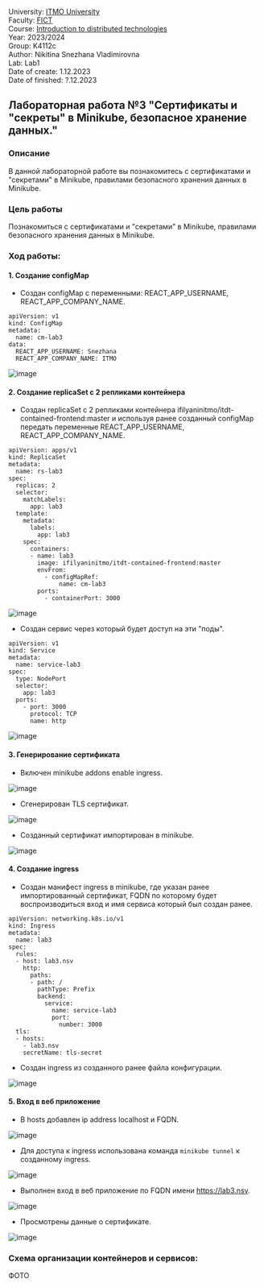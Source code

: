 University: [ITMO University](https://itmo.ru/ru/)  
Faculty: [FICT](https://fict.itmo.ru)  
Course: [Introduction to distributed technologies](https://github.com/itmo-ict-faculty/introduction-to-distributed-technologies)  
Year: 2023/2024  
Group: K4112c  
Author: Nikitina Snezhana Vladimirovna  
Lab: Lab1  
Date of create: 1.12.2023  
Date of finished: ?.12.2023  

## Лабораторная работа №3 "Сертификаты и "секреты" в Minikube, безопасное хранение данных."
### Описание
В данной лабораторной работе вы познакомитесь с сертификатами и "секретами" в Minikube, правилами безопасного хранения данных в Minikube.
### Цель работы
Познакомиться с сертификатами и "секретами" в Minikube, правилами безопасного хранения данных в Minikube.
### Ход работы:
#### 1. Создание configMap
- Создан configMap с переменными: REACT_APP_USERNAME, REACT_APP_COMPANY_NAME.
```
apiVersion: v1
kind: ConfigMap
metadata:
  name: cm-lab3
data:
  REACT_APP_USERNAME: Snezhana
  REACT_APP_COMPANY_NAME: ITMO
```

![image](https://github.com/snekitushka/2023_2024-introduction_to_distributed_technologies-k4112c-nikitina_s_v/assets/65435279/cee75cca-c703-4515-b35e-93ebbc3ab183)

#### 2. Создание replicaSet с 2 репликами контейнера
- Создан replicaSet с 2 репликами контейнера ifilyaninitmo/itdt-contained-frontend:master и используя ранее созданный configMap передать переменные REACT_APP_USERNAME, REACT_APP_COMPANY_NAME.
```
apiVersion: apps/v1
kind: ReplicaSet
metadata:
  name: rs-lab3
spec:
  replicas: 2
  selector:
    matchLabels:
      app: lab3
  template:
    metadata:
      labels:
        app: lab3
    spec:
      containers:
      - name: lab3
        image: ifilyaninitmo/itdt-contained-frontend:master
        envFrom:
          - configMapRef:
              name: cm-lab3
        ports:
          - containerPort: 3000
```

![image](https://github.com/snekitushka/2023_2024-introduction_to_distributed_technologies-k4112c-nikitina_s_v/assets/65435279/1ba28b55-88f4-40d0-b442-8e625e69c6e2)

- Создан cервис через который будет доступ на эти "поды".
```
apiVersion: v1
kind: Service
metadata:
  name: service-lab3
spec:
  type: NodePort
  selector:
    app: lab3
  ports:
    - port: 3000
      protocol: TCP
      name: http
```

![image](https://github.com/snekitushka/2023_2024-introduction_to_distributed_technologies-k4112c-nikitina_s_v/assets/65435279/2356dd42-281e-48bd-b061-41c9be354aa4)

#### 3. Генерирование сертификата
- Включен minikube addons enable ingress.

![image](https://github.com/snekitushka/2023_2024-introduction_to_distributed_technologies-k4112c-nikitina_s_v/assets/65435279/8a083591-5c46-47e2-b69c-2be2b47782f8)

- Сгенерирован TLS сертификат.

![image](https://github.com/snekitushka/2023_2024-introduction_to_distributed_technologies-k4112c-nikitina_s_v/assets/65435279/3df5762f-df67-451e-8031-5f443a8b8de7)

- Созданный сертификат импортирован в minikube.

![image](https://github.com/snekitushka/2023_2024-introduction_to_distributed_technologies-k4112c-nikitina_s_v/assets/65435279/d418805c-3574-4957-9342-df5277bf1f15)


#### 4. Создание ingress
- Создан манифест ingress в minikube, где указан ранее импортированный сертификат, FQDN по которому будет воспроизводиться вход и имя сервиса который был создан ранее.
```
apiVersion: networking.k8s.io/v1
kind: Ingress
metadata:
  name: lab3
spec:
  rules:
  - host: lab3.nsv
    http:
      paths:
      - path: /
        pathType: Prefix
        backend:
          service:
            name: service-lab3
            port:
              number: 3000
  tls:
  - hosts:
    - lab3.nsv
    secretName: tls-secret
```
- Создан ingress из созданного ранее файла конфигурации.

![image](https://github.com/snekitushka/2023_2024-introduction_to_distributed_technologies-k4112c-nikitina_s_v/assets/65435279/155b974b-35d3-4e95-a3e5-fc07d6325224)

#### 5. Вход в веб приложение
- В hosts добавлен ip address localhost и FQDN.

![image](https://github.com/snekitushka/2023_2024-introduction_to_distributed_technologies-k4112c-nikitina_s_v/assets/65435279/50395ce1-0c11-4144-ac27-cd542b1c1c39)

- Для доступа к ingress использована команда `minikube tunnel` к созданному ingress.

![image](https://github.com/snekitushka/2023_2024-introduction_to_distributed_technologies-k4112c-nikitina_s_v/assets/65435279/74a6fc1a-3701-469f-9f5c-2b80e9c4adaf)

- Выполнен вход в веб приложение по FQDN имени https://lab3.nsv.

![image](https://github.com/snekitushka/2023_2024-introduction_to_distributed_technologies-k4112c-nikitina_s_v/assets/65435279/deff2727-0528-45ac-ae1e-f92d064ceaa7)


- Просмотрены данные о сертификате.

![image](https://github.com/snekitushka/2023_2024-introduction_to_distributed_technologies-k4112c-nikitina_s_v/assets/65435279/4d219afe-2cd7-4d65-bd6d-91bd795f2ba5)

### Схема организации контейнеров и сервисов:
ФОТО
